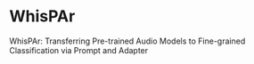# WhisPAr
WhisPAr: Transferring Pre-trained Audio Models to Fine-grained Classification via Prompt and Adapter
